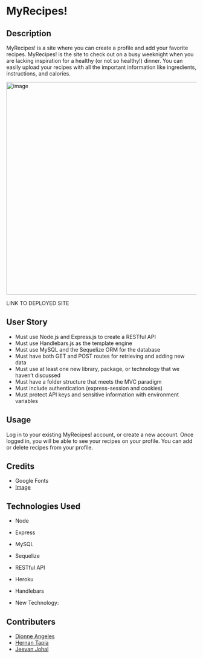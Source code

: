 # MyRecipes!

## Description

MyRecipes! is a site where you can create a profile and add your favorite recipes.  MyRecipes! is the site to check out on a busy weeknight when you are lacking inspiration for a healthy (or not so healthy!) dinner.  You can easily upload your recipes with all the important information like ingredients, instructions, and calories.

<img width="563" alt="image" src="https://user-images.githubusercontent.com/112898278/211725736-69f99c45-4f9e-4a38-8db0-b7968ea4dced.png">


LINK TO DEPLOYED SITE
  
 ## User Story 

* Must use Node.js and Express.js to create a RESTful API
* Must use Handlebars.js as the template engine
* Must use MySQL and the Sequelize ORM for the database
* Must have both GET and POST routes for retrieving and adding new data
* Must use at least one new library, package, or technology that we haven’t discussed
* Must have a folder structure that meets the MVC paradigm
* Must include authentication (express-session and cookies) 
* Must protect API keys and sensitive information with environment variables

## Usage

Log in to your existing MyRecipes! account, or create a new account.  Once logged in, you will be able to see your recipes on your profile.  You can add or delete recipes from your profile. 

## Credits

* Google Fonts
* [Image](https://browsecat.art/sites/default/files/food-pattern-background-127676-564564-7093829.png)


## Technologies Used
* Node 
* Express
* MySQL 
* Sequelize 
* RESTful API
* Heroku
* Handlebars

* New Technology: 


## Contributers 

* [Dionne Angeles](https://github.com/ZG4219)
* [Hernan Tapia](https://github.com/HTapia7)
* [Jeevan Johal](https://github.com/jkjohal)

